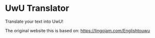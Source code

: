 # UwU Translator
Translate your text into UwU!

The original website this is based on: https://lingojam.com/Englishtouwu
